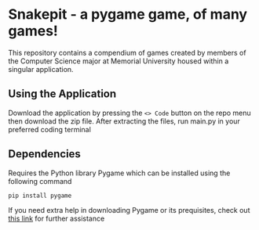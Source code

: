 # Snakepit - a pygame game, of many games!

This repository contains a compendium of games created by members of the Computer Science major at Memorial University housed within a singular application.


## Using the Application
Download the application by pressing the `<> Code` button on the repo menu then download the zip file. After extracting the files, run main.py in your preferred coding terminal 

## Dependencies
Requires the Python library Pygame which can be installed using the following command

```
pip install pygame
```

If you need extra help in downloading Pygame or its prequisites, check out [this link](https://github.com/murphyrobbit18/pygame) for further assistance
